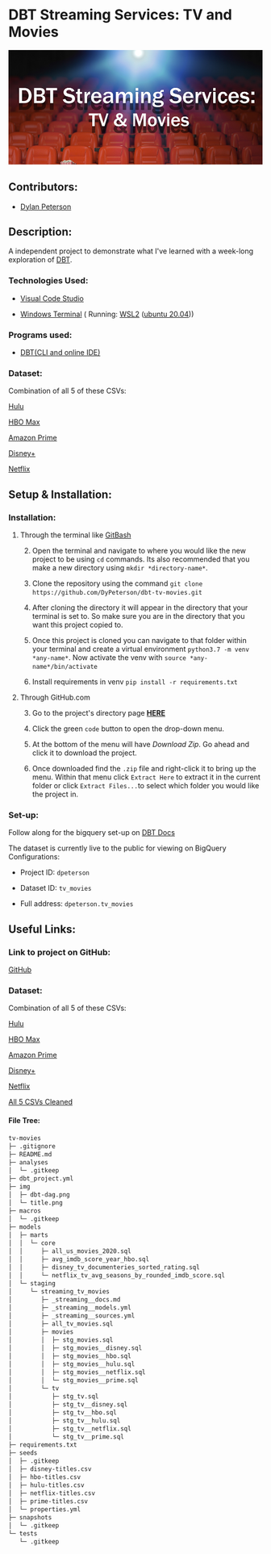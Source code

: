 # DBT Streaming Services: TV and Movies
![titlecard](./img/title.png)

## Contributors:

- [Dylan Peterson](https://github.com/DyPeterson)

##  Description:

A independent project to demonstrate what I've learned with a week-long exploration of [DBT](https://www.getdbt.com/).

###  Technologies Used:

- [Visual Code Studio](https://code.visualstudio.com/)

- [Windows Terminal](https://apps.microsoft.com/store/detail/windows-terminal/9N0DX20HK701?hl=en-us&gl=US) ( Running: [WSL2](https://docs.microsoft.com/en-us/windows/wsl/install) ([ubuntu 20.04](https://releases.ubuntu.com/20.04/)))

###  Programs used:

- [DBT(CLI and online IDE)](https://www.getdbt.com/)

### Dataset:

Combination of all 5 of these CSVs:

[Hulu](https://www.kaggle.com/datasets/victorsoeiro/hulu-tv-shows-and-movies)

[HBO Max](https://www.kaggle.com/datasets/victorsoeiro/hbo-max-tv-shows-and-movies)

[Amazon Prime](https://www.kaggle.com/datasets/victorsoeiro/amazon-prime-tv-shows-and-movies)

[Disney+](https://www.kaggle.com/datasets/victorsoeiro/disney-tv-shows-and-movies)

[Netflix](https://www.kaggle.com/datasets/victorsoeiro/netflix-tv-shows-and-movies)

##  Setup & Installation:

### Installation:

1. Through the terminal like [GitBash](https://git-scm.com/downloads)

	2. Open the terminal and navigate to where you would like the new project to be using `cd` commands. Its also recommended that you make a new directory using `mkdir *directory-name*`.

	3. Clone the repository using the command `git clone https://github.com/DyPeterson/dbt-tv-movies.git`

	4. After cloning the directory it will appear in the directory that your terminal is set to. So make sure you are in the directory that you want this project copied to.

	5. Once this project is cloned you can navigate to that folder within your terminal and create a virtual environment `python3.7 -m venv *any-name*`. Now activate the venv with `source *any-name*/bin/activate`

	6. Install requirements in venv `pip install -r requirements.txt`

2. Through GitHub.com

	3. Go to the project's directory page **[HERE](https://github.com/DyPeterson/monkeypox.git)**

	4. Click the green `code` button to open the drop-down menu.

	5. At the bottom of the menu will have *Download Zip*. Go ahead and click it to download the project.

	6. Once downloaded find the `.zip` file and right-click it to bring up the menu. Within that menu click `Extract Here` to extract it in the current folder or click `Extract Files...`to select which folder you would like the project in.

### Set-up:

Follow along for the bigquery set-up on [DBT Docs](https://docs.getdbt.com/guides/getting-started/getting-set-up/setting-up-bigquery)

The dataset is currently live to the public for viewing on BigQuery
Configurations:

 - Project ID: `dpeterson`
 
 - Dataset ID: `tv_movies`

 - Full address: `dpeterson.tv_movies`


##  Useful Links:

###  Link to project on GitHub:

[GitHub](https://github.com/DyPeterson/monkeypox)


### Dataset:

Combination of all 5 of these CSVs:

[Hulu](https://www.kaggle.com/datasets/victorsoeiro/hulu-tv-shows-and-movies)

[HBO Max](https://www.kaggle.com/datasets/victorsoeiro/hbo-max-tv-shows-and-movies)

[Amazon Prime](https://www.kaggle.com/datasets/victorsoeiro/amazon-prime-tv-shows-and-movies)

[Disney+](https://www.kaggle.com/datasets/victorsoeiro/disney-tv-shows-and-movies)

[Netflix](https://www.kaggle.com/datasets/victorsoeiro/netflix-tv-shows-and-movies)

[All 5 CSVs Cleaned](https://github.com/DyPeterson/streaming_datasets)

#### File Tree:
```
tv-movies
├─ .gitignore
├─ README.md
├─ analyses
│  └─ .gitkeep
├─ dbt_project.yml
├─ img
│  ├─ dbt-dag.png
│  └─ title.png
├─ macros
│  └─ .gitkeep
├─ models
│  ├─ marts
│  │  └─ core
│  │     ├─ all_us_movies_2020.sql
│  │     ├─ avg_imdb_score_year_hbo.sql
│  │     ├─ disney_tv_documenteries_sorted_rating.sql
│  │     └─ netflix_tv_avg_seasons_by_rounded_imdb_score.sql
│  └─ staging
│     └─ streaming_tv_movies
│        ├─ _streaming__docs.md
│        ├─ _streaming__models.yml
│        ├─ _streaming__sources.yml
│        ├─ all_tv_movies.sql
│        ├─ movies
│        │  ├─ stg_movies.sql
│        │  ├─ stg_movies__disney.sql
│        │  ├─ stg_movies__hbo.sql
│        │  ├─ stg_movies__hulu.sql
│        │  ├─ stg_movies__netflix.sql
│        │  └─ stg_movies__prime.sql
│        └─ tv
│           ├─ stg_tv.sql
│           ├─ stg_tv__disney.sql
│           ├─ stg_tv__hbo.sql
│           ├─ stg_tv__hulu.sql
│           ├─ stg_tv__netflix.sql
│           └─ stg_tv__prime.sql
├─ requirements.txt
├─ seeds
│  ├─ .gitkeep
│  ├─ disney-titles.csv
│  ├─ hbo-titles.csv
│  ├─ hulu-titles.csv
│  ├─ netflix-titles.csv
│  ├─ prime-titles.csv
│  └─ properties.yml
├─ snapshots
│  └─ .gitkeep
└─ tests
   └─ .gitkeep

```